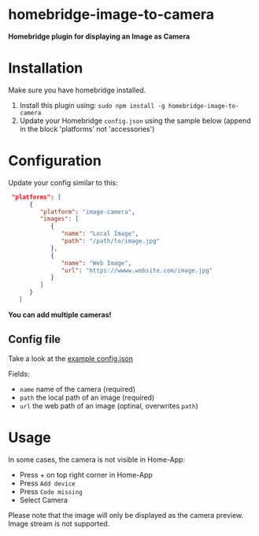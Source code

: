 # homebridge-image-to-camera

**Homebridge plugin for displaying an Image as Camera**

<!-- [![NPM version](https://badge.fury.io/js/homebridge-image-to-camera.svg)](https://npmjs.org/package/homebridge-image-to-camera) [![Dependency Status](https://christian-dm.org/christian-fei/homebridge-image-to-camera.svg)](https://christian-dm.org/christian-fei/homebridge-image-to-camera) [![PRs Welcome](https://img.shields.io/badge/PRs-welcome-brightgreen.svg)](http://makeapullrequest.com) [![Downloads](https://img.shields.io/npm/dm/homebridge-image-to-camera.svg)](https://npmjs.org/package/homebridge-image-to-camera) -->

# Installation

Make sure you have homebridge installed.

1. Install this plugin using: `sudo npm install -g homebridge-image-to-camera`
2. Update your Homebridge `config.json` using the sample below (append in the block 'platforms' not 'accessories')

# Configuration

Update your config similar to this:

```json
 "platforms": [
      {
         "platform": "image-camera",
         "images": [
            {
               "name": "Local Image",
               "path": "/path/to/image.jpg"
            },
            {
               "name": "Web Image",
               "url": "https://wwww.website.com/image.jpg"
            }
         ]
      }
   ]
```

**You can add multiple cameras!**

## Config file

Take a look at the <a href="config.example.json">example config.json</a>

Fields:

-   `name` name of the camera (required)
-   `path` the local path of an image (required)
-   `url` the web path of an image (optinal, overwrites `path`)

# Usage

In some cases, the camera is not visible in Home-App:

-   Press + on top right corner in Home-App
-   Press `Add device`
-   Press `Code missing`
-   Select Camera

Please note that the image will only be displayed as the camera preview. Image stream is not supported.
